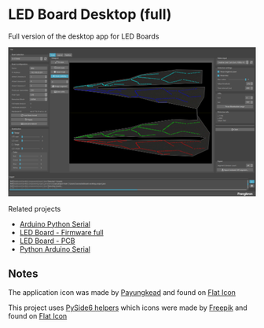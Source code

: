 # LED Board Desktop (full)

Full version of the desktop app for LED Boards

![Main Window](main-window.png)

Related projects

- [Arduino Python Serial](https://github.com/MrFrangipane/arduino-python-serial)
- [LED Board - Firmware full](https://github.com/MrFrangipane/ledboard-firmware-full)
- [LED Board - PCB](https://github.com/MrFrangipane/ledboard-pcb)
- [Python Arduino Serial](https://github.com/MrFrangipane/python-arduino-serial)

## Notes

The application icon was made by [Payungkead](https://www.flaticon.com/authors/payungkead) and found on [Flat Icon](https://www.flaticon.com)

This project uses [PySide6 helpers](https://github.com/MrFrangipane/pyside6-helpers) which icons were made by [Freepik](https://www.freepik.com/) and found on [Flat Icon](https://www.flaticon.com)

